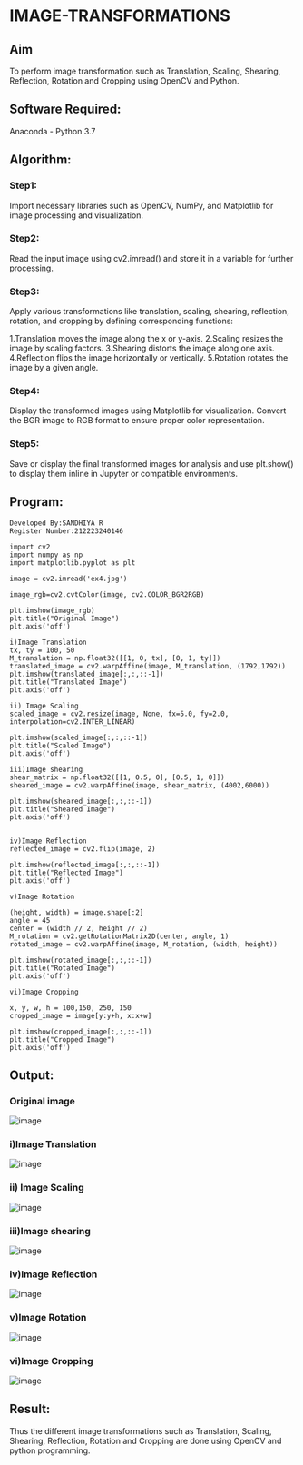 # IMAGE-TRANSFORMATIONS


## Aim
To perform image transformation such as Translation, Scaling, Shearing, Reflection, Rotation and Cropping using OpenCV and Python.

## Software Required:
Anaconda - Python 3.7

## Algorithm:
### Step1:
Import necessary libraries such as OpenCV, NumPy, and Matplotlib for image processing and visualization.

### Step2:
Read the input image using cv2.imread() and store it in a variable for further processing.

### Step3:
Apply various transformations like translation, scaling, shearing, reflection, rotation, and cropping by defining corresponding functions:

1.Translation moves the image along the x or y-axis. 2.Scaling resizes the image by scaling factors. 3.Shearing distorts the image along one axis. 4.Reflection flips the image horizontally or vertically. 5.Rotation rotates the image by a given angle.

### Step4:
Display the transformed images using Matplotlib for visualization. Convert the BGR image to RGB format to ensure proper color representation.

### Step5:
Save or display the final transformed images for analysis and use plt.show() to display them inline in Jupyter or compatible environments.

## Program:
```
Developed By:SANDHIYA R
Register Number:212223240146

import cv2
import numpy as np
import matplotlib.pyplot as plt

image = cv2.imread('ex4.jpg')

image_rgb=cv2.cvtColor(image, cv2.COLOR_BGR2RGB)

plt.imshow(image_rgb)  
plt.title("Original Image")  
plt.axis('off')

i)Image Translation
tx, ty = 100, 50 
M_translation = np.float32([[1, 0, tx], [0, 1, ty]])  
translated_image = cv2.warpAffine(image, M_translation, (1792,1792))
plt.imshow(translated_image[:,:,::-1])  
plt.title("Translated Image")  
plt.axis('off')

ii) Image Scaling
scaled_image = cv2.resize(image, None, fx=5.0, fy=2.0, interpolation=cv2.INTER_LINEAR)

plt.imshow(scaled_image[:,:,::-1])  
plt.title("Scaled Image") 
plt.axis('off')

iii)Image shearing
shear_matrix = np.float32([[1, 0.5, 0], [0.5, 1, 0]])  
sheared_image = cv2.warpAffine(image, shear_matrix, (4002,6000))

plt.imshow(sheared_image[:,:,::-1])  
plt.title("Sheared Image")  
plt.axis('off')


iv)Image Reflection
reflected_image = cv2.flip(image, 2)

plt.imshow(reflected_image[:,:,::-1]) 
plt.title("Reflected Image") 
plt.axis('off')

v)Image Rotation

(height, width) = image.shape[:2]  
angle = 45  
center = (width // 2, height // 2) 
M_rotation = cv2.getRotationMatrix2D(center, angle, 1)  
rotated_image = cv2.warpAffine(image, M_rotation, (width, height))

plt.imshow(rotated_image[:,:,::-1]) 
plt.title("Rotated Image")  
plt.axis('off')

vi)Image Cropping

x, y, w, h = 100,150, 250, 150
cropped_image = image[y:y+h, x:x+w]

plt.imshow(cropped_image[:,:,::-1]) 
plt.title("Cropped Image")  
plt.axis('off')
```
## Output:

### Original image
![image](https://github.com/user-attachments/assets/7eeee99c-f173-4e87-ba35-712e61447dbe)

### i)Image Translation

![image](https://github.com/user-attachments/assets/9546584a-a798-40c4-96cd-1d06e7cc8c2a)


### ii) Image Scaling

![image](https://github.com/user-attachments/assets/3db70b5b-7f9f-4880-905c-060356ec5e1f)


### iii)Image shearing

![image](https://github.com/user-attachments/assets/91408e72-a1c8-422d-a182-7936af38a60c)



### iv)Image Reflection

![image](https://github.com/user-attachments/assets/cd458463-ee69-4067-9ef4-4ce5006b9aa2)



### v)Image Rotation

![image](https://github.com/user-attachments/assets/656c2d52-4834-43fe-91ec-387c0d93b5e8)


### vi)Image Cropping

![image](https://github.com/user-attachments/assets/a0d0299f-8360-4d4d-a4de-e339ffa70d3b)

## Result: 

Thus the different image transformations such as Translation, Scaling, Shearing, Reflection, Rotation and Cropping are done using OpenCV and python programming.
